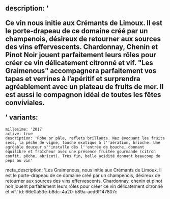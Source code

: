 description: '<p>Ce vin nous initie aux Crémants de Limoux. Il est le porte-drapeau de ce domaine créé par un champenois, désireux de retourner aux sources des vins effervescents. Chardonnay, Chenin et Pinot Noir jouent parfaitement leurs rôles pour créer ce vin délicatement citronné et vif. "Les Graimenous" accompagnera parfaitement vos tapas et verrines à l’apéritif et surprendra agréablement avec un plateau de fruits de mer. Il est aussi le compagnon idéal de toutes les&nbsp;fêtes conviviales.</p>'
variants:
  -
    millesime: '2017'
    active: true
    description: 'Robe or pâle, reflets brillants. Nez évoquant les fruits secs, la pêche de vigne, touche exotique à l''aération, brioche. Une agréable douceur s''installe dès l''entrée de bouche, donnant équilibre et fraîcheur avec une présence fruitée gourmande (citron confit, pêche, abricot). Très fin, belle acidité donnant beaucoup de peps au vin'
meta_description: 'Les Graimenous,  nous initie aux Crémants de Limoux. Il est le porte-drapeau de ce domaine créé par un champenois, désireux de retourner aux sources des vins effervescents. Chardonnay, chenin et pinot noir jouent parfaitement leurs rôles pour créer ce vin délicatement citronné et vif.'
id: 66e0a53e-b8dc-4a20-b89a-aed6f147807c

